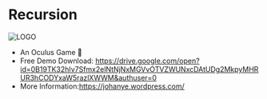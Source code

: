 # Recursion
![LOGO](https://johanye.files.wordpress.com/2015/03/picture11.png)
* An Oculus Game :space_invader:
* Free Demo Download: https://drive.google.com/open?id=0B19TK32hIv7Sfmx2elNtNjNxMGVvOTVZWUNxcDAtUDg2MkpyMHRUR3hCODYxaW5razlXWWM&authuser=0
* More Information:https://johanye.wordpress.com/
